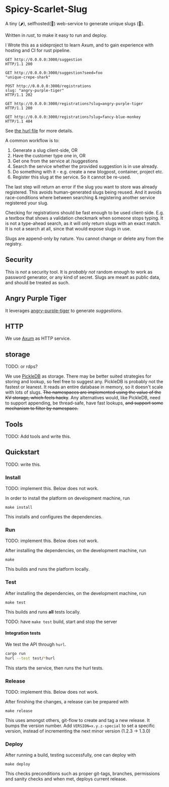 # Spicy-Scarlet-Slug

A tiny (🌶️), selfhosted(💜) web-service to generate unique slugs (🐌).

Written in *rust*, to make it easy to run and deploy. 

I Wrote this as a sideproject to learn Axum, and to gain experience with
hosting and CI for rust pipeline.

```
GET http://0.0.0.0:3000/suggestion
HTTP/1.1 200

GET http://0.0.0.0:3000/suggestion?seed=foo
"unique-crepe-shark"

POST http://0.0.0.0:3000/registrations
slug: "angry-purple-tiger"
HTTP/1.1 202

GET http://0.0.0.0:3000/registrations?slug=angry-purple-tiger
HTTP/1.1 200

GET http://0.0.0.0:3000/registrations?slug=fancy-blue-monkey
HTTP/1.1 404
```
See [the hurl file](tests/suggstions.hurl) for more details.

A common workflow is to:

1. Generate a slug client-side, OR
1. Have the customer type one in, OR
1. Get one from the service at /suggestions
1. Search the service whether the provided suggestion is in use already.
1. Do something with it - e.g. create a new blogpost, container, project etc.
1. Register this slug at the service. So it cannot be re-used.

The last step will return an error if the slug you want to store was already registered.
This avoids human-generated slugs being reused. And it avoids race-conditions
where between searching & registering another service registered your slug.

Checking for registrations should be fast enough to be used client-side. E.g.
a textbox that shows a validation checkmark when someone stops typing. It is 
not a type-ahead search, as it will only return slugs with an exact match.
It is not a search at all, since that would expose slugs in use.

Slugs are append-only by nature. You cannot change or delete any from the registry.

## Security 

This is *not*  a security tool. It is *probably not* random enough to work as
password generator, or any kind of secret. Slugs are meant as public data,
and should be treated as such.

## Angry Purple Tiger

It leverages [angry-purple-tiger](https://github.com/helium/angry-purple-tiger-rs)
to generate *suggestions*. 

## HTTP

We use [Axum](https://docs.rs/axum/latest/axum/) as HTTP service.

## storage

TODO: or rdps?

We use [PickleDB](https://github.com/seladb/pickledb-rs) as storage. There
may be better suited strategies for storing and lookup, so feel free to suggest
any. PickleDB is probably not the fastest or leanest. It reads an entire database
in memory, so it doesn't scale with lots of slugs. ~~The namespaces are implemented using
the value of the KV storage, which feels hacky~~.
Any alternatives would, like PickleDB, need to support appending, be
thread-safe, have fast lookups, ~~and support some mechanism to filter by namespace.~~

## Tools

TODO: Add tools and write this.

## Quickstart

TODO: write this.

### Install
TODO: implement this. Below does not work.

In order to install the platform on development machine, run

    make install

This installs and configures the dependencies.


### Run
TODO: implement this. Below does not work.

After installing the dependencies, on the development machine, run

    make

This builds and runs the platform locally.

### Test

After installing the dependencies, on the development machine, run

    make test

This builds and runs **all** tests locally.

TODO: have `make test` build, start and stop the server

#### Integration tests

We test the API through `hurl`.

```bash
cargo run
hurl --test test/*hurl
```

This starts the service, then runs the hurl tests.

### Release
TODO: implement this. Below does not work.

After finishing the changes, a release can be prepared with

    make release

This uses amongst others, git-flow to create and tag a new release. It
bumps the version number. Add `VERSION=x.y.z-special` to set a specific
version, instead of incrementing the next minor version (1.2.3 -> 1.3.0)

### Deploy

After running a build, testing successfully, one can deploy with

    make deploy

This checks preconditions such as proper git-tags, branches, permissions
and sanity checks and when met, deploys current release.

